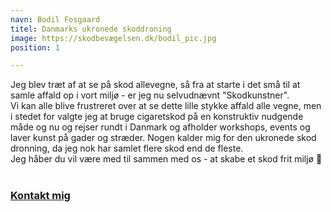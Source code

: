 ```yaml
---
navn: Bodil Fosgaard
titel: Danmarks ukronede skoddroning
image: https://skodbevægelsen.dk/bodil_pic.jpg
position: 1

---
```

Jeg blev træt af at se på skod allevegne, så fra at starte i det små til at samle affald op i vort miljø - er jeg nu selvudnævnt "Skodkunstner". <br> 
Vi kan alle blive frustreret over at se dette lille stykke affald alle vegne, men i stedet for valgte jeg at bruge cigaretskod på en konstruktiv nudgende måde og nu og rejser rundt i Danmark og afholder workshops, events og laver kunst på gader og stræder. Nogen kalder mig for den ukronede skod dronning, da jeg nok har samlet flere skod end de fleste. <br> Jeg håber du vil være med til sammen med os - at skabe et skod frit miljø 🌱
<br><br>
<h3 class="text-base leading-12 md:text-base md:leading-14 font-bold text-hh-orange tracking-wide ">
<a href = "mailto: hello@skodbevaegelsen.dk">Kontakt mig  </a>
